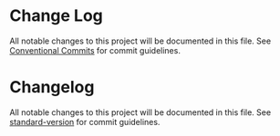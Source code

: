# Change Log

All notable changes to this project will be documented in this file.
See [Conventional Commits](https://conventionalcommits.org) for commit guidelines.

# Changelog

All notable changes to this project will be documented in this file. See [standard-version](https://github.com/conventional-changelog/standard-version) for commit guidelines.
